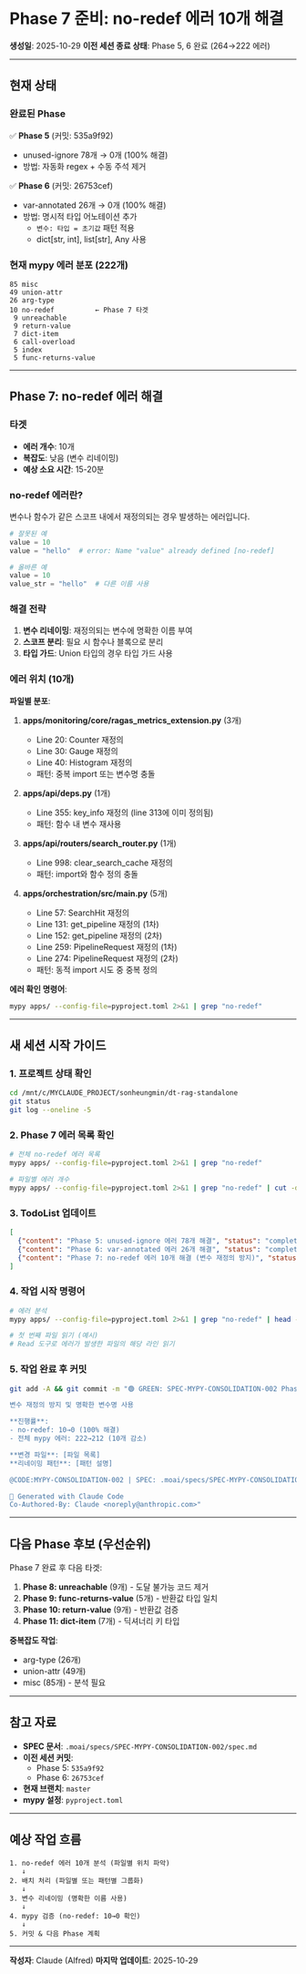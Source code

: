 # Phase 7 준비: no-redef 에러 10개 해결

**생성일**: 2025-10-29
**이전 세션 종료 상태**: Phase 5, 6 완료 (264→222 에러)

---

## 현재 상태

### 완료된 Phase
✅ **Phase 5** (커밋: 535a9f92)
- unused-ignore 78개 → 0개 (100% 해결)
- 방법: 자동화 regex + 수동 주석 제거

✅ **Phase 6** (커밋: 26753cef)
- var-annotated 26개 → 0개 (100% 해결)
- 방법: 명시적 타입 어노테이션 추가
  - `변수: 타입 = 초기값` 패턴 적용
  - dict[str, int], list[str], Any 사용

### 현재 mypy 에러 분포 (222개)

```
85 misc
49 union-attr
26 arg-type
10 no-redef          ← Phase 7 타겟
 9 unreachable
 9 return-value
 7 dict-item
 6 call-overload
 5 index
 5 func-returns-value
```

---

## Phase 7: no-redef 에러 해결

### 타겟
- **에러 개수**: 10개
- **복잡도**: 낮음 (변수 리네이밍)
- **예상 소요 시간**: 15-20분

### no-redef 에러란?
변수나 함수가 같은 스코프 내에서 재정의되는 경우 발생하는 에러입니다.

```python
# 잘못된 예
value = 10
value = "hello"  # error: Name "value" already defined [no-redef]

# 올바른 예
value = 10
value_str = "hello"  # 다른 이름 사용
```

### 해결 전략

1. **변수 리네이밍**: 재정의되는 변수에 명확한 이름 부여
2. **스코프 분리**: 필요 시 함수나 블록으로 분리
3. **타입 가드**: Union 타입의 경우 타입 가드 사용

### 에러 위치 (10개)

**파일별 분포**:
1. **apps/monitoring/core/ragas_metrics_extension.py** (3개)
   - Line 20: Counter 재정의
   - Line 30: Gauge 재정의
   - Line 40: Histogram 재정의
   - 패턴: 중복 import 또는 변수명 충돌

2. **apps/api/deps.py** (1개)
   - Line 355: key_info 재정의 (line 313에 이미 정의됨)
   - 패턴: 함수 내 변수 재사용

3. **apps/api/routers/search_router.py** (1개)
   - Line 998: clear_search_cache 재정의
   - 패턴: import와 함수 정의 충돌

4. **apps/orchestration/src/main.py** (5개)
   - Line 57: SearchHit 재정의
   - Line 131: get_pipeline 재정의 (1차)
   - Line 152: get_pipeline 재정의 (2차)
   - Line 259: PipelineRequest 재정의 (1차)
   - Line 274: PipelineRequest 재정의 (2차)
   - 패턴: 동적 import 시도 중 중복 정의

**에러 확인 명령어**:
```bash
mypy apps/ --config-file=pyproject.toml 2>&1 | grep "no-redef"
```

---

## 새 세션 시작 가이드

### 1. 프로젝트 상태 확인
```bash
cd /mnt/c/MYCLAUDE_PROJECT/sonheungmin/dt-rag-standalone
git status
git log --oneline -5
```

### 2. Phase 7 에러 목록 확인
```bash
# 전체 no-redef 에러 목록
mypy apps/ --config-file=pyproject.toml 2>&1 | grep "no-redef"

# 파일별 에러 개수
mypy apps/ --config-file=pyproject.toml 2>&1 | grep "no-redef" | cut -d':' -f1 | sort | uniq -c
```

### 3. TodoList 업데이트
```json
[
  {"content": "Phase 5: unused-ignore 에러 78개 해결", "status": "completed", "activeForm": "완료"},
  {"content": "Phase 6: var-annotated 에러 26개 해결", "status": "completed", "activeForm": "완료"},
  {"content": "Phase 7: no-redef 에러 10개 해결 (변수 재정의 방지)", "status": "in_progress", "activeForm": "진행 중"}
]
```

### 4. 작업 시작 명령어
```bash
# 에러 분석
mypy apps/ --config-file=pyproject.toml 2>&1 | grep "no-redef" | head -5

# 첫 번째 파일 읽기 (예시)
# Read 도구로 에러가 발생한 파일의 해당 라인 읽기
```

### 5. 작업 완료 후 커밋
```bash
git add -A && git commit -m "🟢 GREEN: SPEC-MYPY-CONSOLIDATION-002 Phase 7 완료 - no-redef 에러 10개 해결 (100%)

변수 재정의 방지 및 명확한 변수명 사용

**진행률**:
- no-redef: 10→0 (100% 해결)
- 전체 mypy 에러: 222→212 (10개 감소)

**변경 파일**: [파일 목록]
**리네이밍 패턴**: [패턴 설명]

@CODE:MYPY-CONSOLIDATION-002 | SPEC: .moai/specs/SPEC-MYPY-CONSOLIDATION-002/spec.md

🤖 Generated with Claude Code
Co-Authored-By: Claude <noreply@anthropic.com>"
```

---

## 다음 Phase 후보 (우선순위)

Phase 7 완료 후 다음 타겟:

1. **Phase 8: unreachable** (9개) - 도달 불가능 코드 제거
2. **Phase 9: func-returns-value** (5개) - 반환값 타입 일치
3. **Phase 10: return-value** (9개) - 반환값 검증
4. **Phase 11: dict-item** (7개) - 딕셔너리 키 타입

**중복잡도 작업**:
- arg-type (26개)
- union-attr (49개)
- misc (85개) - 분석 필요

---

## 참고 자료

- **SPEC 문서**: `.moai/specs/SPEC-MYPY-CONSOLIDATION-002/spec.md`
- **이전 세션 커밋**:
  - Phase 5: `535a9f92`
  - Phase 6: `26753cef`
- **현재 브랜치**: `master`
- **mypy 설정**: `pyproject.toml`

---

## 예상 작업 흐름

```
1. no-redef 에러 10개 분석 (파일별 위치 파악)
   ↓
2. 배치 처리 (파일별 또는 패턴별 그룹화)
   ↓
3. 변수 리네이밍 (명확한 이름 사용)
   ↓
4. mypy 검증 (no-redef: 10→0 확인)
   ↓
5. 커밋 & 다음 Phase 계획
```

---

**작성자**: Claude (Alfred)
**마지막 업데이트**: 2025-10-29

